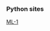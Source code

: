 ### Python sites
[ML-1](https://pythonawesome.com/using-transformers-to-predict-next-word-and-predict-mask-word/)
